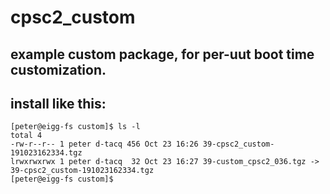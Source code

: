 # cpsc2_custom
## example custom package, for per-uut boot time customization.
## install like this:
```
[peter@eigg-fs custom]$ ls -l
total 4
-rw-r--r-- 1 peter d-tacq 456 Oct 23 16:26 39-cpsc2_custom-191023162334.tgz
lrwxrwxrwx 1 peter d-tacq  32 Oct 23 16:27 39-custom_cpsc2_036.tgz -> 39-cpsc2_custom-191023162334.tgz
[peter@eigg-fs custom]$ 
```


